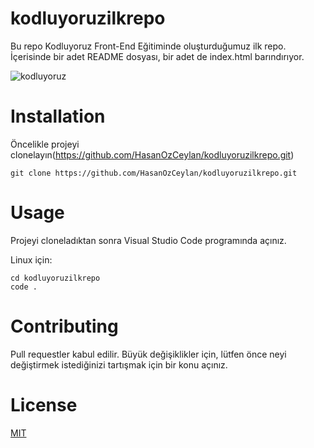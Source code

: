 # kodluyoruzilkrepo
Bu repo Kodluyoruz Front-End Eğitiminde oluşturduğumuz ilk repo. İçerisinde bir adet README dosyası, bir adet de index.html barındırıyor.


![kodluyoruz](https://user-images.githubusercontent.com/70063987/175782487-411db027-7bc8-454f-9639-eaf8d27ead1a.PNG)

# Installation
Öncelikle projeyi clonelayın(https://github.com/HasanOzCeylan/kodluyoruzilkrepo.git)

```
git clone https://github.com/HasanOzCeylan/kodluyoruzilkrepo.git
```
# Usage
Projeyi cloneladıktan sonra Visual Studio Code programında açınız.

Linux için:
```
cd kodluyoruzilkrepo
code .
```
# Contributing
Pull requestler kabul edilir. Büyük değişiklikler için, lütfen önce neyi değiştirmek istediğinizi tartışmak için bir konu açınız.
# License
[MIT](https://choosealicense.com/licenses/mit/)
